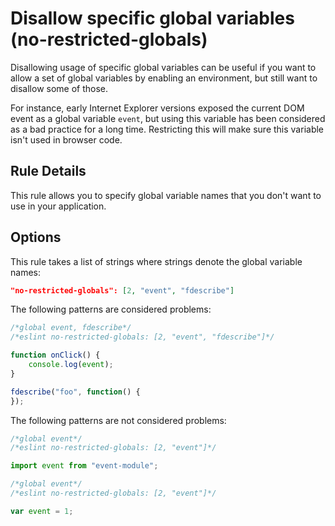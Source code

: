 # Disallow specific global variables (no-restricted-globals)

Disallowing usage of specific global variables can be useful if you want to allow a set of global
variables by enabling an environment, but still want to disallow some of those.

For instance, early Internet Explorer versions exposed the current DOM event as a global variable
`event`, but using this variable has been considered as a bad practice for a long time. Restricting
this will make sure this variable isn't used in browser code.

## Rule Details

This rule allows you to specify global variable names that you don't want to use in your application.

## Options

This rule takes a list of strings where strings denote the global variable names:

```json
"no-restricted-globals": [2, "event", "fdescribe"]
```

The following patterns are considered problems:

```js
/*global event, fdescribe*/
/*eslint no-restricted-globals: [2, "event", "fdescribe"]*/

function onClick() {
    console.log(event);
}

fdescribe("foo", function() {
});
```

The following patterns are not considered problems:

```js
/*global event*/
/*eslint no-restricted-globals: [2, "event"]*/

import event from "event-module";
```

```js
/*global event*/
/*eslint no-restricted-globals: [2, "event"]*/

var event = 1;
```
